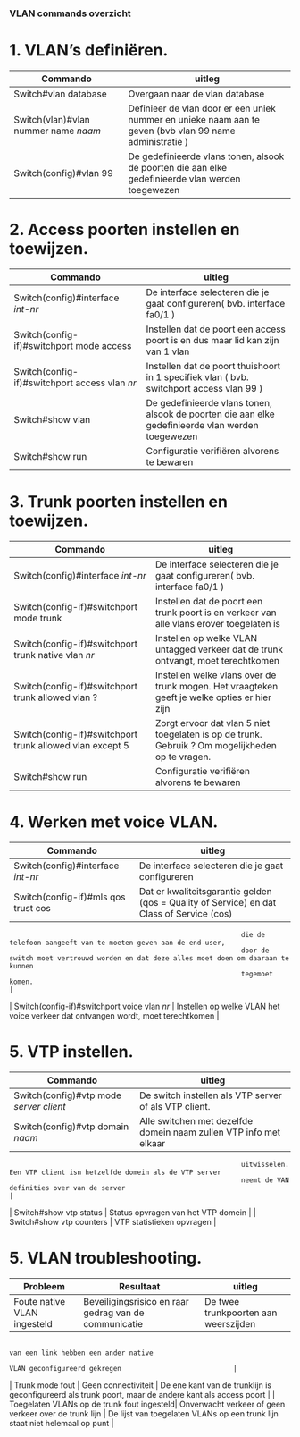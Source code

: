 ### VLAN commands overzicht

# 1. VLAN’s definiëren.

| Commando                                                  | uitleg                                                                                |
| -----------                                               | -----------                                                                           |
| Switch#vlan database                                      | Overgaan naar de vlan database                                                        |
| Switch(vlan)#vlan nummer name *naam*                      | Definieer de vlan door er een uniek nummer en unieke naam aan te geven (bvb vlan 99 name administratie )|
| Switch(config)#vlan 99                                    | De gedefinieerde vlans tonen, alsook de poorten die aan elke gedefinieerde vlan werden toegewezen|

# 2. Access poorten instellen en toewijzen.

| Commando                                                  | uitleg                                                                                |
| -----------                                               | -----------                                                                           |
| Switch(config)#interface *int-nr*                         | De interface selecteren die je gaat configureren( bvb. interface fa0/1 )              |
| Switch(config-if)#switchport mode access                  | Instellen dat de poort een access poort is en dus maar lid kan zijn van 1 vlan        |
| Switch(config-if)#switchport access vlan *nr*             | Instellen dat de poort thuishoort in 1 specifiek vlan ( bvb. switchport access vlan 99 )|
| Switch#show vlan                                          | De gedefinieerde vlans tonen, alsook de poorten die aan elke gedefinieerde vlan werden toegewezen|
| Switch#show run                                           | Configuratie verifiëren alvorens te bewaren                                           |

# 3. Trunk poorten instellen en toewijzen.

| Commando                                                  | uitleg                                                                                |
| -----------                                               | -----------                                                                           |
| Switch(config)#interface *int-nr*                         | De interface selecteren die je gaat configureren( bvb. interface fa0/1 )              |
| Switch(config-if)#switchport mode trunk                   | Instellen dat de poort een trunk poort is en verkeer van alle vlans erover toegelaten is|
| Switch(config-if)#switchport trunk native vlan *nr*       | Instellen op welke VLAN untagged verkeer dat de trunk ontvangt, moet terechtkomen     |
| Switch(config-if)#switchport trunk allowed vlan ?         | Instellen welke vlans over de trunk mogen. Het vraagteken geeft je welke opties er hier zijn|
| Switch(config-if)#switchport trunk allowed vlan except 5  | Zorgt ervoor dat vlan 5 niet toegelaten is op de trunk. Gebruik ? Om mogelijkheden op te vragen.|
| Switch#show run                                           | Configuratie verifiëren alvorens te bewaren                                           |

# 4. Werken met voice VLAN.

| Commando                                                  | uitleg                                                                                |
| -----------                                               | -----------                                                                           |
| Switch(config)#interface *int-nr*                         | De interface selecteren die je gaat configureren                                      |
| Switch(config-if)#mls qos trust cos                       | Dat er kwaliteitsgarantie gelden (qos = Quality of Service) en dat Class of Service (cos) 
                                                              die de telefoon aangeeft van te moeten geven aan de end-user,
                                                              door de switch moet vertrouwd worden en dat deze alles moet doen om daaraan te kunnen 
                                                              tegemoet komen.                                                                       |
| Switch(config-if)#switchport voice vlan *nr*              | Instellen op welke VLAN het voice verkeer dat ontvangen wordt, moet terechtkomen      |


# 5. VTP instellen.

| Commando                                                  | uitleg                                                                                |
| -----------                                               | -----------                                                                           |
| Switch(config)#vtp mode *server* *client*                 | De switch instellen als VTP server of als VTP client.                                 |
| Switch(config)#vtp domain *naam*                          | Alle switchen met dezelfde domein naam zullen VTP info met elkaar
                                                              uitwisselen. Een VTP client isn hetzelfde domein als de VTP server
                                                              neemt de VAN definities over van de server                                            |
| Switch#show vtp status                                    | Status opvragen van het VTP domein                                                    |
| Switch#show vtp counters                                  | VTP statistieken opvragen                                                             |

# 5. VLAN troubleshooting.

| Probleem                      | Resultaat                                             |  uitleg                                                   | 
| -----------                   | -----------                                           | -----------                                               |
| Foute native VLAN ingesteld   | Beveiligingsrisico en raar gedrag van de communicatie |   De twee trunkpoorten aan weerszijden
                                                                                            van een link hebben een ander native
                                                                                            VLAN geconfigureerd gekregen                            |
| Trunk mode fout               | Geen connectiviteit                                   |   De ene kant van de trunklijn is
                                                                                            geconfigureerd als trunk poort, maar de
                                                                                            andere kant als access poort                            |
| Toegelaten VLANs op de trunk fout ingesteld| Onverwacht verkeer of geen verkeer over de trunk lijn | De lijst van toegelaten VLANs op een 
                                                                                                        trunk lijn staat niet helemaal op punt      |